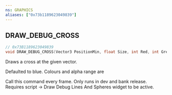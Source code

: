 ```yaml
---
ns: GRAPHICS
aliases: ["0x73b1189623049839"]
---
```

## DRAW_DEBUG_CROSS

```c
// 0x73B1189623049839
void DRAW_DEBUG_CROSS(Vector3 PositionMin, float Size, int Red, int Green, int Blue, int alpha_param);
```

Draws a cross at the given vector.

Defaulted to blue. Colours and alpha range are

Call this command every frame. Only runs in dev and bank release. Requires script -> Draw Debug Lines And Spheres widget to be active.

